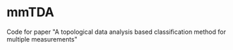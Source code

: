 # mmTDA
Code for paper "A topological data analysis based classification method for multiple measurements"
